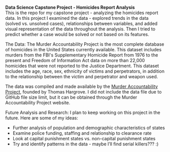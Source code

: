 __Data Science Capstone Project - Homicides Report Analysis__  
This is the repo for my capstone project - analyzing the homicides report data. In this project I examined the data - explored trends in the data (solved vs. unsolved cases), relationships between variables, and added visual representation of the data throughout the analysis. Then I tried to predict whether a case would be solved or not based on its features.

The Data:
The Murder Accountability Project is the most complete database of homicides in the United States currently available. This dataset includes murders from the FBI's Supplementary Homicide Report from 1976 to the present and Freedom of Information Act data on more than 22,000 homicides that were not reported to the Justice Department. This dataset includes the age, race, sex, ethnicity of victims and perpetrators, in addition to the relationship between the victim and perpetrator and weapon used.

The data was compiled and made available by the [Murder Accountability Project](http://www.murderdata.org/), founded by Thomas Hargrove. I did not include the data file due to GitHub file size limit, but it can be obtained through the Murder Accountability Project website.

Future Analysis and Research:
I plan to keep working on this project in the future. Here are some of my ideas:
* Further analysis of population and demographic characteristics of states
* Examine police funding, staffing and relationship to clearance rate
* Look at capital punishment states vs. non-capital punishment states
* Try and identify patterns in the data - maybe I’ll find serial killers??? :) 
